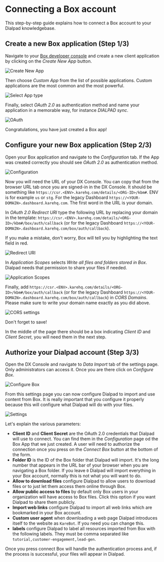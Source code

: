 # Connecting a Box account

This step-by-step guide explains how to connect a Box account to your Dialpad knowledgebase.

## Create a new Box application (Step 1/3)

Navigate to your [Box developer console](https://app.box.com/developers/console) and create a new client application by clicking on the _Create New App_ button.

![Create New App](create-new-app.png)

Then choose _Custom App_ from the list of possible applications. Custom applications are the most common and the most powerful.

![Select App type](select-app-type.png)

Finally, select _OAuth 2.0_ as authentication method and name your application in a memorable way, for instance _DIALPAD sync_.

![OAuth](oauth.png)

Congratulations, you have just created a Box app!

## Configure your new Box application (Step 2/3)

Open your Box application and navigate to the _Configuration_ tab. If the App was created correctly you should see _OAuth 2.0_ as authentication method.

![Configuration](configuration.png)

Now you will need the URL of your DX Console. You can copy that from the browser URL tab once you are signed-in in the DX Console. It should be something like `https://csr.<ENV>.karehq.com/details/<ORG-ID>/kbm#`. ENV is for example `us` or `stg`. 
For the legacy Dashboard `https://<YOUR-DOMAIN>.dashboard.karehq.com`. The first word in the URL is your domain.

In _OAuth 2.0 Redirect URI_ type the following URL by replacing your domain in the template: `https://csr.<ENV>.karehq.com/details/<ORG-ID>/kbm#/box/auth/callback` (or for the legacy Dashboard `https://<YOUR-DOMAIN>.dashboard.karehq.com/box/auth/callback`).

If you make a mistake, don't worry, Box will tell you by highlighting the text field in red.

![Redirect URI](redirect-uri.png)

In _Application Scopes_ selects _Write all files and folders stored in Box_. Dialpad needs that permission to share your files if needed. 

![Application Scopes](application-scopes.png)

Finally, add `https://csr.<ENV>.karehq.com/details/<ORG-ID>/kbm#/box/auth/callback` (or for the legacy Dashboard `https://<YOUR-DOMAIN>.dashboard.karehq.com/box/auth/callback`) in _CORS Domains_. Please make sure to write your domain name exactly as you did above.

![CORS settings](CORS-domains.png)

Don't forget to save!

In the middle of the page there should be a box indicating _Client ID_ and _Client Secret_, you will need them in the next step.

## Authorize your Dialpad account (Step 3/3)

Open the DX Console and navigate to _Data Import_ tab of the settings page. Only administrators can access it.
Once you are there click on _Configure Box_.

![Configure Box](connect-box.png)

From this settings page you can now configure Dialpad to import and use content from Box. It is really important that you configure it properly because this will configure what Dialpad will do with your files.

![Settings](settings.png)

Let's explain the various parameters:
 *  **Client ID** and **Client Secret** are the OAuth 2.0 credentials that Dialpad will use to connect. You can find them in the _Configuration_ page od the Box App that we just created.  A user will need to authorize the connection once you press on the _Connect Box_ button at the bottom of the form.
 * **Folder ID** is the ID of the Box folder that Dialpad will import. It's the long number that appears in the URL bar of your browser when you are navigating a Box folder. If you leave `0` Dialpad will import everything in your Box account, normally this is not what you will want to do.
 * **Allow to download files** configure Dialpad to allow users to download files or to just let them access them online through Box.
 * **Allow public access to files** by default only Box users in your organization will have access to Box files. Click this option if you want Dialpad to share them publicly.
 * **Import web links** configure Dialpad to import all web links which are bookmarked in your Box account.
 * **Custom user agent** when downloading a web page Dialpad introduces itself to the website as `KareBot`. If you need you can change this.
 * **labels** configure Dialpad to label all resources imported from Box with the following labels. They must be comma separated like `tutorial,customer-engagement,lead-gen`.

 Once you press connect Box will handle the authentication process and, if the process is successful, your files will appear in Dialpad.
